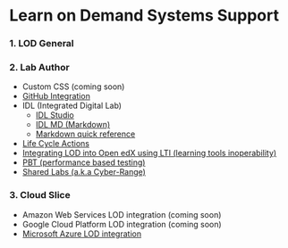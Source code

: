 # Learn on Demand Systems Support 

### 1. LOD General 

### 2. Lab Author 


- Custom CSS (coming soon)
- [GitHub Integration](https://github.com/LearnOnDemandSystems/guides/blob/master/github-integration/github-integration.md "Learn on Demand Systems GitHub Integration Guide")
- IDL (Integrated Digital Lab) 
  - [IDL Studio](https://github.com/LearnOnDemandSystems/guides/blob/master/idl/idlv3.md "Learn on Demand Systems Integrated Digital Lab Authoring Guide")
  - [IDL MD (Markdown)](https://github.com/LearnOnDemandSystems/guides/blob/master/idl2/markdown-user-guide.md "Markdown User Guide")
  - [Markdown quick reference](https://github.com/LearnOnDemandSystems/guides/blob/master/idl2/idl2-quick-reference-guide.md "Markdown quick reference")
- [Life Cycle Actions](https://github.com/LearnOnDemandSystems/guides "Life Cycle Actions Guide")
- [Integrating LOD into Open edX using LTI (learning tools inoperability)](https://github.com/LearnOnDemandSystems/guides/blob/master/lti/lod-lti.md "Embedding Lab on Demand content into edX courses")
- [PBT (performance based testing)](https://github.com/LearnOnDemandSystems/guides/blob/master/pbt/lodpbtguide.md "Learn on Demand Systems Performance Based Testing Guide")
- [Shared Labs (a.k.a Cyber-Range)](https://github.com/LearnOnDemandSystems/guides/blob/master/sl/sharedlabs.md "Shared Labs")

### 3. Cloud Slice  

- Amazon Web Services LOD integration (coming soon)
- Google Cloud Platform LOD integration (coming soon)
- [Microsoft Azure LOD integration](https://github.com/LearnOnDemandSystems/guides/blob/master/cloud-slice/cloud-slice.md "Microsoft Azure Cloud Slice Guide")

### 






